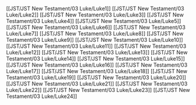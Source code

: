 [[JST/JST New Testament/03 Luke/Luke1]]
[[JST/JST New Testament/03 Luke/Luke2]]
[[JST/JST New Testament/03 Luke/Luke3]]
[[JST/JST New Testament/03 Luke/Luke4]]
[[JST/JST New Testament/03 Luke/Luke5]]
[[JST/JST New Testament/03 Luke/Luke6]]
[[JST/JST New Testament/03 Luke/Luke7]]
[[JST/JST New Testament/03 Luke/Luke8]]
[[JST/JST New Testament/03 Luke/Luke9]]
[[JST/JST New Testament/03 Luke/Luke10]]
[[JST/JST New Testament/03 Luke/Luke11]]
[[JST/JST New Testament/03 Luke/Luke12]]
[[JST/JST New Testament/03 Luke/Luke13]]
[[JST/JST New Testament/03 Luke/Luke14]]
[[JST/JST New Testament/03 Luke/Luke15]]
[[JST/JST New Testament/03 Luke/Luke16]]
[[JST/JST New Testament/03 Luke/Luke17]]
[[JST/JST New Testament/03 Luke/Luke18]]
[[JST/JST New Testament/03 Luke/Luke19]]
[[JST/JST New Testament/03 Luke/Luke20]]
[[JST/JST New Testament/03 Luke/Luke21]]
[[JST/JST New Testament/03 Luke/Luke22]]
[[JST/JST New Testament/03 Luke/Luke23]]
[[JST/JST New Testament/03 Luke/Luke24]]
